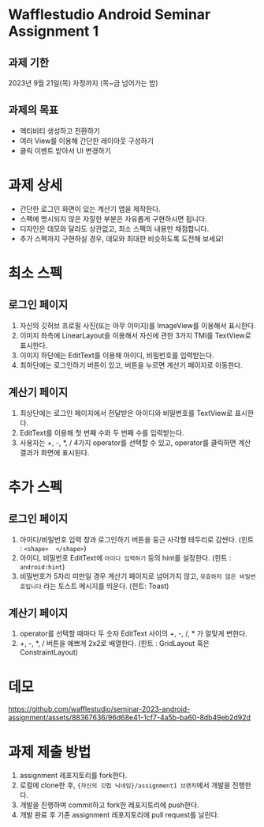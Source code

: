 # Wafflestudio Android Seminar Assignment 1

## 과제 기한
2023년 9월 21일(목) 자정까지  (목~금 넘어가는 밤)

## 과제의 목표
- 액티비티 생성하고 전환하기
- 여러 View를 이용해 간단한 레이아웃 구성하기
- 클릭 이벤트 받아서 UI 변경하기

# 과제 상세
- 간단한 로그인 화면이 있는 계산기 앱을 제작한다.
- 스펙에 명시되지 않은 자잘한 부분은 자유롭게 구현하시면 됩니다.
- 디자인은 데모와 달라도 상관없고, 최소 스펙의 내용만 채점합니다.
- 추가 스펙까지 구현하실 경우, 데모와 최대한 비슷하도록 도전해 보세요!

# 최소 스펙

## 로그인 페이지
1. 자신의 깃허브 프로필 사진(또는 아무 이미지)를 ImageView를 이용해서 표시한다. 
2. 이미지 좌측에 LinearLayout을 이용해서 자신에 관한 3가지 TMI를 TextView로 표시한다.
3. 이미지 하단에는 EditText를 이용해 아이디, 비밀번호를 입력받는다.
4. 최하단에는 로그인하기 버튼이 있고, 버튼을 누르면 계산기 페이지로 이동한다.

## 계산기 페이지
1. 최상단에는 로그인 페이지에서 전달받은 아이디와 비밀번호를 TextView로 표시한다.
2. EditText를 이용해 첫 번째 수와 두 번째 수를 입력받는다.
3. 사용자는 +, -, *, / 4가지 operator를 선택할 수 있고, operator를 클릭하면 계산 결과가 화면에 표시된다.

# 추가 스펙

## 로그인 페이지
1. 아이디/비밀번호 입력 창과 로그인하기 버튼을 둥근 사각형 테두리로 감싼다. (힌트 : `<shape>  </shape>`)
2. 아이디, 비밀번호 EditText에 `아이디 입력하기` 등의 hint를 설정한다. (힌트 : `android:hint`)
3. 비밀번호가 5자리 미만일 경우 계산기 페이지로 넘어가지 않고, `유효하지 않은 비밀번호입니다` 라는 토스트 메시지를 띄운다. (힌트: Toast)

## 계산기 페이지
1. operator를 선택할 때마다 두 숫자 EditText 사이의 +, -, /, * 가 알맞게 변한다.
2. +, -, *, / 버튼을 예쁘게 2x2로 배열한다. (힌트 : GridLayout 혹은 ConstraintLayout)

# 데모
https://github.com/wafflestudio/seminar-2023-android-assignment/assets/88367636/96d68e41-1cf7-4a5b-ba60-8db49eb2d92d




# 과제 제출 방법
1. assignment 레포지토리를 fork한다.
2. 로컬에 clone한 후, `{자신의 깃헙 닉네임}/assignment1 브랜치`에서 개발을 진행한다.
3. 개발을 진행하며 commit하고 fork한 레포지토리에 push한다.
4. 개발 완료 후 기존 assignment 레포지토리에 pull request를 날린다.
